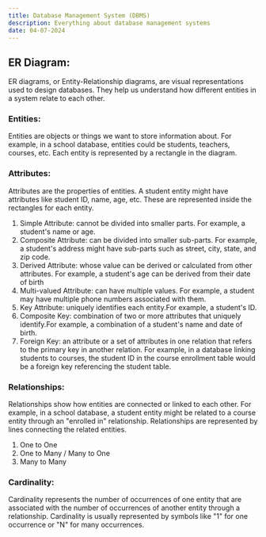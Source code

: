 ```yaml
---
title: Database Management System (DBMS)
description: Everything about database management systems
date: 04-07-2024
---
```


## ER Diagram:

ER diagrams, or Entity-Relationship diagrams, are visual representations used to design databases. They help us understand how different entities in a system relate to each other.

### Entities:

Entities are objects or things we want to store information about. For example, in a school database, entities could be students, teachers, courses, etc. Each entity is represented by a rectangle in the diagram.

### Attributes:

Attributes are the properties of entities. A student entity might have attributes like student ID, name, age, etc. These are represented inside the rectangles for each entity.

1. Simple Attribute: cannot be divided into smaller parts. For example, a student's name or age.
2. Composite Attribute: can be divided into smaller sub-parts. For example, a student's address might have sub-parts such as street, city, state, and zip code.
3. Derived Attribute: whose value can be derived or calculated from other attributes. For example, a student's age can be derived from their date of birth
4. Multi-valued Attribute: can have multiple values. For example, a student may have multiple phone numbers associated with them.
5. Key Attribute: uniquely identifies each entity.For example, a student's ID.
6. Composite Key: combination of two or more attributes that uniquely identify.For example, a combination of a student's name and date of birth.
7. Foreign Key: an attribute or a set of attributes in one relation that refers to the primary key in another relation. For example, in a database linking students to courses, the student ID in the course enrollment table would be a foreign key referencing the student table.

### Relationships:

Relationships show how entities are connected or linked to each other. For example, in a school database, a student entity might be related to a course entity through an "enrolled in" relationship. Relationships are represented by lines connecting the related entities.

1. One to One
2. One to Many / Many to One
3. Many to Many

### Cardinality:

Cardinality represents the number of occurrences of one entity that are associated with the number of occurrences of another entity through a relationship. Cardinality is usually represented by symbols like "1" for one occurrence or "N" for many occurrences.
